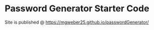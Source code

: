 # Password Generator Starter Code


Site is published @ https://mgweber25.github.io/passwordGenerator/

